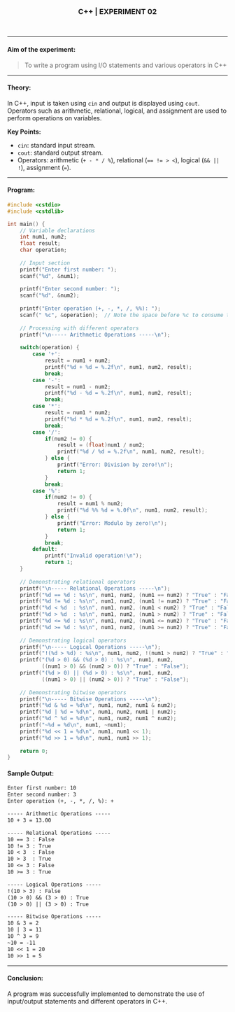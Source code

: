 <br>
<h3 align=center><b>C++ | EXPERIMENT 02</b></h3>
<br>

---

#### **Aim of the experiment:**
> To write a program using I/O statements and various operators in C++

---

#### **Theory:**
In C++, input is taken using `cin` and output is displayed using `cout`. Operators such as arithmetic, relational, logical, and assignment are used to perform operations on variables.

**Key Points:**
- `cin`: standard input stream.  
- `cout`:  standard output stream.  
- Operators: arithmetic (`+ - * / %`), relational (`== != > <`), logical (`&& || !`), assignment (`=`).  

---

#### **Program:**
```cpp
#include <cstdio>
#include <cstdlib>

int main() {
    // Variable declarations
    int num1, num2;
    float result;
    char operation;
    
    // Input section
    printf("Enter first number: ");
    scanf("%d", &num1);
    
    printf("Enter second number: ");
    scanf("%d", &num2);
    
    printf("Enter operation (+, -, *, /, %%): ");
    scanf(" %c", &operation);  // Note the space before %c to consume the newline
    
    // Processing with different operators
    printf("\n----- Arithmetic Operations -----\n");
    
    switch(operation) {
        case '+':
            result = num1 + num2;
            printf("%d + %d = %.2f\n", num1, num2, result);
            break;
        case '-':
            result = num1 - num2;
            printf("%d - %d = %.2f\n", num1, num2, result);
            break;
        case '*':
            result = num1 * num2;
            printf("%d * %d = %.2f\n", num1, num2, result);
            break;
        case '/':
            if(num2 != 0) {
                result = (float)num1 / num2;
                printf("%d / %d = %.2f\n", num1, num2, result);
            } else {
                printf("Error: Division by zero!\n");
                return 1;
            }
            break;
        case '%':
            if(num2 != 0) {
                result = num1 % num2;
                printf("%d %% %d = %.0f\n", num1, num2, result);
            } else {
                printf("Error: Modulo by zero!\n");
                return 1;
            }
            break;
        default:
            printf("Invalid operation!\n");
            return 1;
    }
    
    // Demonstrating relational operators
    printf("\n----- Relational Operations -----\n");
    printf("%d == %d : %s\n", num1, num2, (num1 == num2) ? "True" : "False");
    printf("%d != %d : %s\n", num1, num2, (num1 != num2) ? "True" : "False");
    printf("%d < %d  : %s\n", num1, num2, (num1 < num2) ? "True" : "False");
    printf("%d > %d  : %s\n", num1, num2, (num1 > num2) ? "True" : "False");
    printf("%d <= %d : %s\n", num1, num2, (num1 <= num2) ? "True" : "False");
    printf("%d >= %d : %s\n", num1, num2, (num1 >= num2) ? "True" : "False");
    
    // Demonstrating logical operators
    printf("\n----- Logical Operations -----\n");
    printf("!(%d > %d) : %s\n", num1, num2, !(num1 > num2) ? "True" : "False");
    printf("(%d > 0) && (%d > 0) : %s\n", num1, num2, 
           ((num1 > 0) && (num2 > 0)) ? "True" : "False");
    printf("(%d > 0) || (%d > 0) : %s\n", num1, num2, 
           ((num1 > 0) || (num2 > 0)) ? "True" : "False");
    
    // Demonstrating bitwise operators
    printf("\n----- Bitwise Operations -----\n");
    printf("%d & %d = %d\n", num1, num2, num1 & num2);
    printf("%d | %d = %d\n", num1, num2, num1 | num2);
    printf("%d ^ %d = %d\n", num1, num2, num1 ^ num2);
    printf("~%d = %d\n", num1, ~num1);
    printf("%d << 1 = %d\n", num1, num1 << 1);
    printf("%d >> 1 = %d\n", num1, num1 >> 1);
    
    return 0;
}
```

#### **Sample Output:**
```txt
Enter first number: 10
Enter second number: 3
Enter operation (+, -, *, /, %): +

----- Arithmetic Operations -----
10 + 3 = 13.00

----- Relational Operations -----
10 == 3 : False
10 != 3 : True
10 < 3  : False
10 > 3  : True
10 <= 3 : False
10 >= 3 : True

----- Logical Operations -----
!(10 > 3) : False
(10 > 0) && (3 > 0) : True
(10 > 0) || (3 > 0) : True

----- Bitwise Operations -----
10 & 3 = 2
10 | 3 = 11
10 ^ 3 = 9
~10 = -11
10 << 1 = 20
10 >> 1 = 5
```

---

#### **Conclusion:**
A program was successfully implemented to demonstrate the use of input/output statements and different operators in C++.